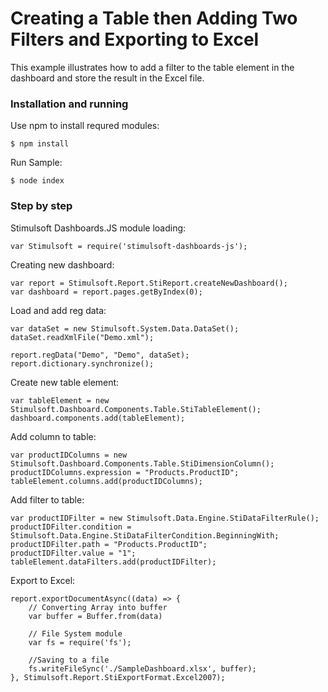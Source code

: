 # Creating a Table then Adding Two Filters and Exporting to Excel

This example illustrates how to add a filter to the table element in the dashboard and store the result in the Excel file.

### Installation and running
Use npm to install requred modules:

    $ npm install
    
Run Sample:

    $ node index

### Step by step
Stimulsoft Dashboards.JS module loading:

    var Stimulsoft = require('stimulsoft-dashboards-js');

Creating new dashboard:

    var report = Stimulsoft.Report.StiReport.createNewDashboard();
    var dashboard = report.pages.getByIndex(0);

Load and add reg data:

    var dataSet = new Stimulsoft.System.Data.DataSet();
    dataSet.readXmlFile("Demo.xml");

    report.regData("Demo", "Demo", dataSet);
    report.dictionary.synchronize();

Create new table element:

    var tableElement = new Stimulsoft.Dashboard.Components.Table.StiTableElement();
    dashboard.components.add(tableElement);

Add column to table:

    var productIDColumns = new Stimulsoft.Dashboard.Components.Table.StiDimensionColumn();
    productIDColumns.expression = "Products.ProductID";
    tableElement.columns.add(productIDColumns);

Add filter to table:

    var productIDFilter = new Stimulsoft.Data.Engine.StiDataFilterRule();
    productIDFilter.condition = Stimulsoft.Data.Engine.StiDataFilterCondition.BeginningWith;
    productIDFilter.path = "Products.ProductID";
    productIDFilter.value = "1";
    tableElement.dataFilters.add(productIDFilter);

Export to Excel:

    report.exportDocumentAsync((data) => {
        // Converting Array into buffer
        var buffer = Buffer.from(data)

        // File System module
        var fs = require('fs');

        //Saving to a file
        fs.writeFileSync('./SampleDashboard.xlsx', buffer);
    }, Stimulsoft.Report.StiExportFormat.Excel2007);


